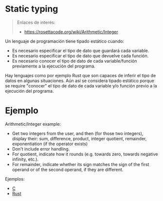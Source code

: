 
# Static typing

> Enlaces de interés:
> * https://rosettacode.org/wiki/Arithmetic/Integer

Un lenguaje de programación tiene tipado estático cuando:
* Es necesario especificar el tipo de dato que guardará cada variable.
* Es necesario especificar el tipo de dato que devuelve cada función.
* Es necesario conocer el tipo de dato de cada variable/función previamente a la ejecución del programa.

Hay lenguajes como por ejemplo Rust que son capaces de inferir el tipo de datos en algunas situaciones. Aún así se considera tipado estático porque se require "conocer" el tipo de dato de cada variable y/o función previo a la ejecución del programa.

# Ejemplo

Arithmetic/Integer example:
* Get two integers from the user, and then (for those two integers), display their: sum, difference, product, integer quotient, remainder, exponentiation (if the operator exists)
* Don't include error handling.
* For quotient, indicate how it rounds   (e.g. towards zero, towards negative infinity, etc.).
* For remainder, indicate whether its sign matches the sign of the first operand or of the second operand, if they are different.

Ejemplos:
* [C](static_typing.c)
* [Rust](static_typing.rs)
